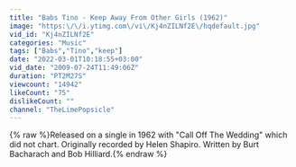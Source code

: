 ```yaml
---
title: "Babs Tino - Keep Away From Other Girls (1962)"
image: "https:\/\/i.ytimg.com\/vi\/Kj4nZILNf2E\/hqdefault.jpg"
vid_id: "Kj4nZILNf2E"
categories: "Music"
tags: ["Babs","Tino","keep"]
date: "2022-03-01T10:18:55+03:00"
vid_date: "2009-07-24T11:49:06Z"
duration: "PT2M27S"
viewcount: "14942"
likeCount: "75"
dislikeCount: ""
channel: "TheLimePopsicle"
---
```

{% raw %}Released on a single in 1962 with &quot;Call Off The Wedding&quot; which did not chart. Originally recorded by Helen Shapiro. Written by Burt Bacharach and Bob Hilliard.{% endraw %}
